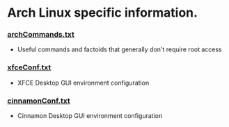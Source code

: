 # Arch Linux specific information.

### [archCommands.txt](archCommands.txt)
* Useful commands and factoids that generally don't require root access

### [xfceConf.txt](xfceConfig.txt)
* XFCE Desktop GUI environment configuration

### [cinnamonConf.txt](cinnamonConfig.txt)
* Cinnamon Desktop GUI environment configuration

